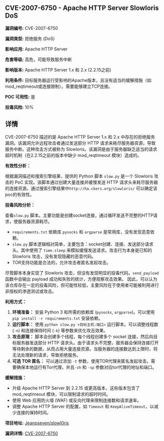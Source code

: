 ## CVE-2007-6750 - Apache HTTP Server Slowloris DoS

**漏洞编号:** CVE-2007-6750

**漏洞类型:** 拒绝服务 (DoS)

**影响应用:** Apache HTTP Server

**危害等级:** 高危，可能导致服务中断

**影响版本:** Apache HTTP Server 1.x 和 2.x (2.2.15之前)

**利用条件:** 目标服务器运行受影响的Apache版本，且没有适当的缓解措施（如mod_reqtimeout或连接限制）。需要能够建立TCP连接。

**POC 可用性:** 是

**投毒风险:** 10%

## 详情

CVE-2007-6750 描述的是 Apache HTTP Server 1.x 和 2.x 中存在的拒绝服务漏洞。该漏洞允许远程攻击者通过发送部分 HTTP 请求来耗尽服务器资源，导致服务中断。这种攻击方式被称为 Slowloris。该漏洞是由于服务器缺乏适当的请求超时机制（在2.2.15之前的版本中缺少 mod_reqtimeout 模块）造成的。

**有效性分析：**

根据漏洞描述和搜索引擎结果，提供的 Python 脚本 `slow.py` 是一个 Slowloris 攻击的 PoC 实现。该脚本通过创建大量连接并缓慢发送 HTTP 请求头来耗尽服务器的连接资源。通过搜索引擎结果中`http://ha.ckers.org/slowloris/` 可以确定该poc的有效性。

**投毒风险分析：**

查看`slow.py` 脚本。主要功能是创建socket连接，通过循环发送不完整的HTTP请求，使服务器资源耗尽。
*  `requirements.txt` 依赖库 `pysocks` 和 `argparse` 是常用库，没有发现恶意依赖。
*  `slow.py` 脚本逻辑相对简单，主要包含：socket创建、连接、发送部分请求头。其中使用了 `time.sleep` 来模拟缓慢发送请求。攻击行为本身是已知的 Slowloris 攻击，没有发现隐藏的恶意代码。
*  TOR支持功能是合法的，允许攻击者匿名发起攻击。

尽管脚本本身实现了 Slowloris 攻击，但没有发现明显的投毒代码。`send_payload` 函数中会输出 payload 成功和失败的统计，方便观察攻击效果。 因此，可以认为该仓库存在一定的投毒风险，但可能性较低，主要风险在于使用者可能被利用进行非授权的渗透测试或攻击。

**利用方式：**

1.  **环境准备：** 安装 Python 3 和所需的依赖库 (`pysocks`, `argparse`)。可以使用 `pip install -r requirements.txt` 安装依赖。
2.  **运行脚本：** 使用 `python slow.py <目标主机:端口>` 运行脚本。可以调整线程数 (`-n`) 和连接保持时间 (`-k`) 等参数来优化攻击效果。
3.  **攻击原理：** 脚本会创建多个线程，每个线程创建多个 socket 连接，然后向目标服务器发送部分 HTTP 请求头。由于请求头不完整，服务器会保持连接打开等待剩余的数据，从而占用大量连接资源。当服务器的连接数达到上限时，将无法处理新的请求，导致拒绝服务。
4.  **可选 TOR 匿名：** 可以通过添加 `-t` 参数，使用TOR代理来匿名发起攻击。需要确保本地运行有Tor代理，并且`-sh` 和 `-sp` 参数对应tor代理的地址和端口。

**缓解措施：**

*   升级 Apache HTTP Server 到 2.2.15 或更高版本，这些版本包含了 mod_reqtimeout 模块，可以限制请求的超时时间。
*   使用 Web 应用防火墙 (WAF) 或反向代理来限制连接数和请求速率。
*   调整 Apache HTTP Server 的配置，如 `Timeout` 和 `KeepAliveTimeout`，以减少连接的保持时间。

**项目地址:** [Jeanpseven/slowl0ris](https://github.com/Jeanpseven/slowl0ris)

**漏洞详情:** [CVE-2007-6750](https://nvd.nist.gov/vuln/detail/CVE-2007-6750)